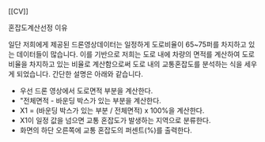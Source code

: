 [[CV]]

혼잡도계산선정 이유

일단 저희에게 제공된 드론영상데이터는 일정하게 도로비율이 65~75퍼를 차지하고 있는 데이터들이 많습니다. 이를 기반으로 저희는 도로 내에 차량의 면적를 계산하여 도로비율을 차지하고 있는 비율로 계산함으로써 도로 내의 교통혼잡도를 분석하는 식을 세우게 되었습니다. 간단한 설명은 아래와 같습니다. 

- 우선 드론 영상에서 도로면적 부분을 계산한다.
- "전체면적 - 바운딩 박스가 있는 부분을 계산한다.
- X1 = (바운딩 박스가 있는 부분 / 전체면적) x 100%을 계산한다.
- X1이 일정 값을 넘으면 교통 혼잡도가 발생하는 지역으로 분류한다.
- 화면의 하단 오른쪽에 교통 혼잡도의 퍼센트(%)를 출력한다.
